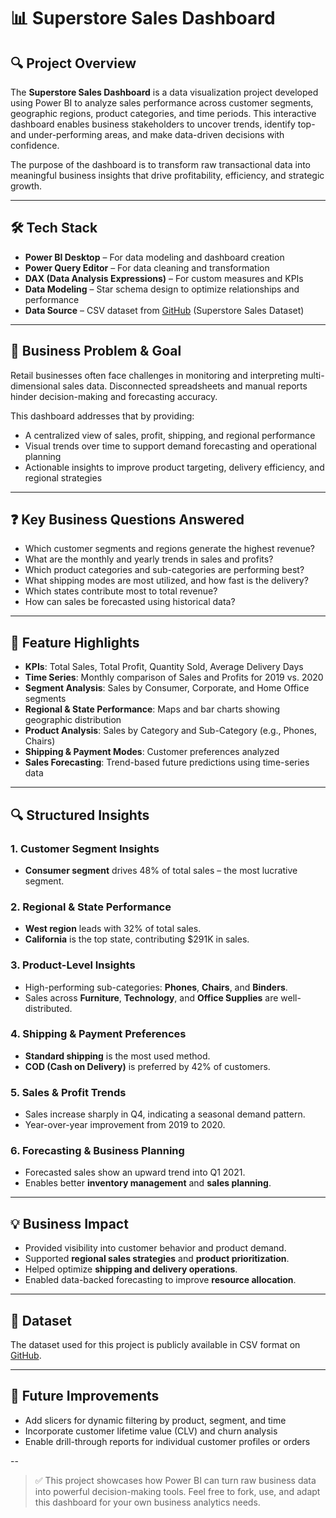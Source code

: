 # 📊 Superstore Sales Dashboard

## 🔍 Project Overview

The **Superstore Sales Dashboard** is a data visualization project developed using Power BI to analyze sales performance across customer segments, geographic regions, product categories, and time periods. This interactive dashboard enables business stakeholders to uncover trends, identify top- and under-performing areas, and make data-driven decisions with confidence.

The purpose of the dashboard is to transform raw transactional data into meaningful business insights that drive profitability, efficiency, and strategic growth.

---

## 🛠 Tech Stack

- **Power BI Desktop** – For data modeling and dashboard creation  
- **Power Query Editor** – For data cleaning and transformation  
- **DAX (Data Analysis Expressions)** – For custom measures and KPIs  
- **Data Modeling** – Star schema design to optimize relationships and performance  
- **Data Source** – CSV dataset from [GitHub](#) (Superstore Sales Dataset)

---

## 🎯 Business Problem & Goal

Retail businesses often face challenges in monitoring and interpreting multi-dimensional sales data. Disconnected spreadsheets and manual reports hinder decision-making and forecasting accuracy.

This dashboard addresses that by providing:
- A centralized view of sales, profit, shipping, and regional performance
- Visual trends over time to support demand forecasting and operational planning
- Actionable insights to improve product targeting, delivery efficiency, and regional strategies

---

## ❓ Key Business Questions Answered

- Which customer segments and regions generate the highest revenue?
- What are the monthly and yearly trends in sales and profits?
- Which product categories and sub-categories are performing best?
- What shipping modes are most utilized, and how fast is the delivery?
- Which states contribute most to total revenue?
- How can sales be forecasted using historical data?

---

## 📌 Feature Highlights

- **KPIs**: Total Sales, Total Profit, Quantity Sold, Average Delivery Days
- **Time Series**: Monthly comparison of Sales and Profits for 2019 vs. 2020
- **Segment Analysis**: Sales by Consumer, Corporate, and Home Office segments
- **Regional & State Performance**: Maps and bar charts showing geographic distribution
- **Product Analysis**: Sales by Category and Sub-Category (e.g., Phones, Chairs)
- **Shipping & Payment Modes**: Customer preferences analyzed
- **Sales Forecasting**: Trend-based future predictions using time-series data

---

## 🔍 Structured Insights

### 1. Customer Segment Insights
- **Consumer segment** drives 48% of total sales – the most lucrative segment.

### 2. Regional & State Performance
- **West region** leads with 32% of total sales.
- **California** is the top state, contributing $291K in sales.

### 3. Product-Level Insights
- High-performing sub-categories: **Phones**, **Chairs**, and **Binders**.
- Sales across **Furniture**, **Technology**, and **Office Supplies** are well-distributed.

### 4. Shipping & Payment Preferences
- **Standard shipping** is the most used method.
- **COD (Cash on Delivery)** is preferred by 42% of customers.

### 5. Sales & Profit Trends
- Sales increase sharply in Q4, indicating a seasonal demand pattern.
- Year-over-year improvement from 2019 to 2020.

### 6. Forecasting & Business Planning
- Forecasted sales show an upward trend into Q1 2021.
- Enables better **inventory management** and **sales planning**.

---

## 💡 Business Impact

- Provided visibility into customer behavior and product demand.
- Supported **regional sales strategies** and **product prioritization**.
- Helped optimize **shipping and delivery operations**.
- Enabled data-backed forecasting to improve **resource allocation**.

---

## 📁 Dataset

The dataset used for this project is publicly available in CSV format on [GitHub](#).

---

## 🧠 Future Improvements

- Add slicers for dynamic filtering by product, segment, and time
- Incorporate customer lifetime value (CLV) and churn analysis
- Enable drill-through reports for individual customer profiles or orders

--

> ✅ This project showcases how Power BI can turn raw business data into powerful decision-making tools. Feel free to fork, use, and adapt this dashboard for your own business analytics needs.
